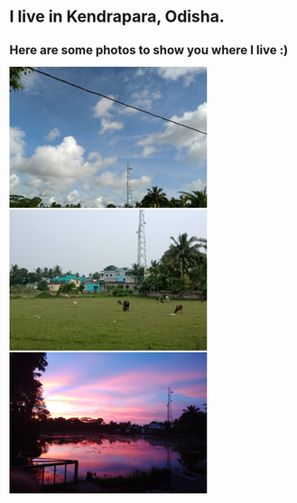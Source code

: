# I live in Kendrapara, Odisha.
## Here are some photos to show you where I live :)


<img src=https://github.com/atulsnjena/atulsnjena/blob/master/kdp_jul30.jpg width="350" height="250"> <img src=https://github.com/atulsnjena/atulsnjena/blob/master/kdp_aug4.jpg width="350" height="250"> <img src=https://github.com/atulsnjena/atulsnjena/blob/master/kdp_sept15.jpg width="350" height="250">
